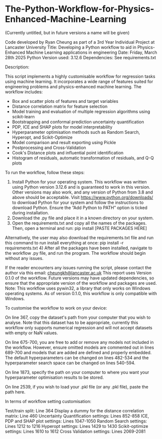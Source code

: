 # The-Python-Workflow-for-Physics-Enhanced-Machine-Learning

(Currently untitled, but in future versions a name will be given)

Code developed by Ryan Cheung as part of a 3rd Year Individual Project at Lancaster University
Title: Developing a Python workflow to aid in Physics-Enhanced Machine Learning applications in engineering
Date: Friday, March 28th 2025
Python Version used: 3.12.6
Dependencies: See requirements.txt

Description:

This script implements a highly customisable workflow for regression tasks using machine learning.
It incorporates a wide range of features suited for engineering problems and physics-enhanced machine learning.
The workflow includes:

- Box and scatter plots of features and target variables
- Distance correlation matrix for feature selection
- Model training and evaluation of multiple regression algorithms using scikit-learn
- Bootstrapping and conformal prediction uncertainty quantification
- PDP, ICE and SHAP plots for model interpretability
- Hyperparameter optimisation methods such as Random Search, Hyperopt, and Scikit-Optimize
- Model comparison and result exporting using Pickle
- Postprocessing and Cross-Validation
- Cook's Distance plots and influential point identification
- Histogram of residuals, automatic transformation of residuals, and Q-Q plots

To run the workflow, follow these steps:
1)	Install Python for your operating system. This workflow was written using Python version 3.12.6 and is guaranteed to work in this version. Other versions may also work, and any version of Python from 3.8 and above should be acceptable.
Visit https://www.python.org/downloads/ to download Python for your system and follow the instructions to download Python. Ensure the “Add Python to PATH” option is ticked during installation.
2)	Download the .py file and place it in a known directory on your system. 
3)	Open the requirements.txt and copy all the names of the packages. Then, open a terminal and run:
pip install [PASTE PACKAGES HERE]

Alternatively, the user may also download the requirements.txt file and run this command to run install everything at once:
pip install -r requirements.txt
4)	After all the packages have been installed, navigate to the workflow .py file, and run the program. The workflow should begin without any issues.

If the reader encounters any issues running the script, please contact the author via this email: cheungkh@lancaster.ac.uk
This report uses Version 0.1.0 of the workflow. Future versions may have updated dependencies, so ensure that the appropriate version of the workflow and packages are used.
Note: This workflow uses pywin32, a library that only works on Windows operating systems. As of version 0.1.0, this workflow is only compatible with Windows.

To customise the workflow to work on your device:

On line 367, copy the dataset's path from your computer that you wish to analyse. Note that this dataset has to be appropriate, currently this workflow only supports numerical regression and will not accept datasets with empty or NaN values.

On line 675-700, you are free to add or remove any models not included in the workflow. However, ensure omitted models are commented out in lines 689-700 and models that are added are defined and properly embedded. The default hyperparameters can be changed on lines 482-534 and the hyperparameter search space can be changed on lines 540-594.

On line 1873, specify the path on your computer to where you want your hyperparameter optimisation results to be stored.

On line 2539, if you wish to load your .pkl file (or any .pkl file), paste the path here.

In terms of workflow setting customisation:

Test/train split: Line 364
Display a dummy for the distance correlation matrix: Line 460
Uncertainty Quantification settings: Lines 852-858
ICE, PDP and SHAP plot settings: Lines 1047-1050
Random Search settings: Lines 1212 to 1216
Hyperopt settings: Lines 1429 to 1430
Scikit-optimize settings: Lines 1610 to 1612
Cross Validation settings: Lines 2069-2081
